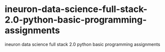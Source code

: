 # ineuron-data-science-full-stack-2.0-python-basic-programming-assignments
ineuron data science full stack 2.0 python basic programming assignments
